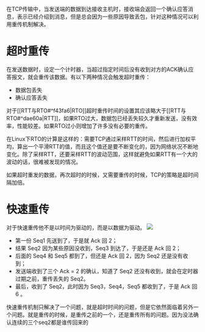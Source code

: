 在TCP传输中，当发送端的数据到达接收主机时，接收端会返回一个确认应答消息，表示已经介绍到消息，但是总会因为一些原因导致丢包，针对这种情况可以利用重传机制解决。

# 超时重传
在发送数据时，设定一个计时器，当超过指定时间后没有收到对方的ACK确认应答报文，就会重传该数据。有以下两种情况会触发超时重传：
- 数据包丢失
- 确认应答丢失

对于[[RTT与RTO#^f43fa6|RTO]]超时重传时间的设置其应该略大于[[RTT与RTO#^dae60a|RTT]]，如果RTO过大，数据包已经丢失较久才重新发送，没有效率，性能较差。如果RTO过小则增加了许多没有必要的重传。

在Linux下RTO的计算是这样的：需要TCP通过采样RTT的时间，然后进行加权平均，算出一个平滑RTT的值，而且这个值还是要不断变化的，因为网络状况不断地变化。除了采样RTT，还要采样RTT的波动范围，这样就避免如果RTT有一个大的波动的话，很难被发现的情况。

如果超时重发的数据，再次超时的时候，又需要重传的时候，TCP的策略是超时间隔加倍。

# 快速重传
对于快速重传他不是以时间为驱动的，而是以数据为驱动。
![](https://tva1.sinaimg.cn/large/008eGmZEgy1goa38e9lsyj30js0iaq4d.jpg)

- 第一份 Seq1 先送到了，于是就 Ack 回 2；
- 结果 Seq2 因为某些原因没收到，Seq3 到达了，于是还是 Ack 回 2；
- 后面的 Seq4 和 Seq5 都到了，但还是 Ack 回 2，因为 Seq2 还是没有收到；
- 发送端收到了三个 Ack = 2 的确认，知道了 Seq2 还没有收到，就会在定时器过期之前，重传丢失的 Seq2。
- 最后，收到了 Seq2，此时因为 Seq3，Seq4，Seq5 都收到了，于是 Ack 回 6 。

快速重传机制只解决了一个问题，就是超时时间的问题，但是它依然面临着另外一个问题。就是重传的时候，是重传之前的一个，还是重传所有的问题。因为没法确认连续的三个seq2都是谁传回来的